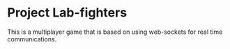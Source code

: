 # Project Lab-fighters
This is a multiplayer game that is based on using web-sockets for real time communications.